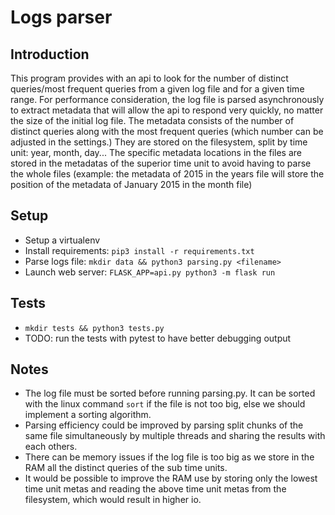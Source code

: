 # Logs parser

## Introduction

This program provides with an api to look for the number of distinct queries/most frequent queries from a given log file and for a given time range. For performance consideration, the log file is parsed asynchronously to extract metadata that will allow the api to respond very quickly, no matter the size of the initial log file.
The metadata consists of the number of distinct queries along with the most frequent queries (which number can be adjusted in the settings.) They are stored on the filesystem, split by time unit: year, month, day... The specific metadata locations in the files are stored in the metadatas of the superior time unit to avoid having to parse the whole files (example: the metadata of 2015 in the years file will store the position of the metadata of January 2015 in the month file)

## Setup

* Setup a virtualenv
* Install requirements: `pip3 install -r requirements.txt`
* Parse logs file: `mkdir data && python3 parsing.py <filename>`
* Launch web server: `FLASK_APP=api.py python3 -m flask run`

## Tests

* `mkdir tests && python3 tests.py`
* TODO: run the tests with pytest to have better debugging output

## Notes

* The log file must be sorted before running parsing.py. It can be sorted with the linux command `sort` if the file is not too big, else we should implement a sorting algorithm.
* Parsing efficiency could be improved by parsing split chunks of the same file simultaneously by multiple threads and sharing the results with each others.
* There can be memory issues if the log file is too big as we store in the RAM all the distinct queries of the sub time units.
* It would be possible to improve the RAM use by storing only the lowest time unit metas and reading the above time unit metas from the filesystem, which would result in higher io.
